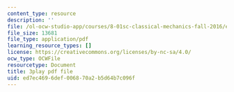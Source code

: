 ```yaml
---
content_type: resource
description: ''
file: /ol-ocw-studio-app/courses/8-01sc-classical-mechanics-fall-2016/ed7ec4696def006870a2b5d64b7c096f_7Mv5hT1nugQ.pdf
file_size: 13681
file_type: application/pdf
learning_resource_types: []
license: https://creativecommons.org/licenses/by-nc-sa/4.0/
ocw_type: OCWFile
resourcetype: Document
title: 3play pdf file
uid: ed7ec469-6def-0068-70a2-b5d64b7c096f
---
```

